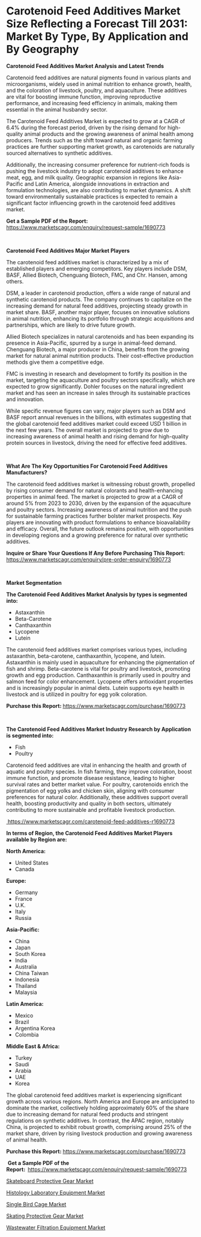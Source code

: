 <p><h1>Carotenoid Feed Additives Market Size Reflecting a Forecast Till 2031: Market By Type, By Application and By Geography</h1></p><p><strong>Carotenoid Feed Additives Market Analysis and Latest Trends</strong></p>
<p><p>Carotenoid feed additives are natural pigments found in various plants and microorganisms, widely used in animal nutrition to enhance growth, health, and the coloration of livestock, poultry, and aquaculture. These additives are vital for boosting immune function, improving reproductive performance, and increasing feed efficiency in animals, making them essential in the animal husbandry sector.</p><p>The Carotenoid Feed Additives Market is expected to grow at a CAGR of 6.4% during the forecast period, driven by the rising demand for high-quality animal products and the growing awareness of animal health among producers. Trends such as the shift toward natural and organic farming practices are further supporting market growth, as carotenoids are naturally sourced alternatives to synthetic additives. </p><p>Additionally, the increasing consumer preference for nutrient-rich foods is pushing the livestock industry to adopt carotenoid additives to enhance meat, egg, and milk quality. Geographic expansion in regions like Asia-Pacific and Latin America, alongside innovations in extraction and formulation technologies, are also contributing to market dynamics. A shift toward environmentally sustainable practices is expected to remain a significant factor influencing growth in the carotenoid feed additives market.</p></p>
<p><strong>Get a Sample PDF of the Report:&nbsp;</strong> <a href="https://www.marketscagr.com/enquiry/request-sample/1690773?utm_campaign=1436&utm_medium=2&utm_source=Github&utm_content=ia&utm_term=17102024&utm_id=carotenoid-feed-additives">https://www.marketscagr.com/enquiry/request-sample/1690773</a></p>
<p>&nbsp;</p>
<p><strong>Carotenoid Feed Additives Major Market Players</strong></p>
<p><p>The carotenoid feed additives market is characterized by a mix of established players and emerging competitors. Key players include DSM, BASF, Allied Biotech, Chenguang Biotech, FMC, and Chr. Hansen, among others. </p><p>DSM, a leader in carotenoid production, offers a wide range of natural and synthetic carotenoid products. The company continues to capitalize on the increasing demand for natural feed additives, projecting steady growth in market share. BASF, another major player, focuses on innovative solutions in animal nutrition, enhancing its portfolio through strategic acquisitions and partnerships, which are likely to drive future growth.</p><p>Allied Biotech specializes in natural carotenoids and has been expanding its presence in Asia-Pacific, spurred by a surge in animal-feed demand. Chenguang Biotech, a major producer in China, benefits from the growing market for natural animal nutrition products. Their cost-effective production methods give them a competitive edge.</p><p>FMC is investing in research and development to fortify its position in the market, targeting the aquaculture and poultry sectors specifically, which are expected to grow significantly. Dohler focuses on the natural ingredient market and has seen an increase in sales through its sustainable practices and innovation.</p><p>While specific revenue figures can vary, major players such as DSM and BASF report annual revenues in the billions, with estimates suggesting that the global carotenoid feed additives market could exceed USD 1 billion in the next few years. The overall market is projected to grow due to increasing awareness of animal health and rising demand for high-quality protein sources in livestock, driving the need for effective feed additives.</p></p>
<p>&nbsp;</p>
<p><strong>What Are The Key Opportunities For Carotenoid Feed Additives Manufacturers?</strong></p>
<p><p>The carotenoid feed additives market is witnessing robust growth, propelled by rising consumer demand for natural colorants and health-enhancing properties in animal feed. The market is projected to grow at a CAGR of around 5% from 2023 to 2030, driven by the expansion of the aquaculture and poultry sectors. Increasing awareness of animal nutrition and the push for sustainable farming practices further bolster market prospects. Key players are innovating with product formulations to enhance bioavailability and efficacy. Overall, the future outlook remains positive, with opportunities in developing regions and a growing preference for natural over synthetic additives.</p></p>
<p><strong>Inquire or Share Your Questions If Any Before Purchasing This Report:</strong> <a href="https://www.marketscagr.com/enquiry/pre-order-enquiry/1690773?utm_campaign=1436&utm_medium=2&utm_source=Github&utm_content=ia&utm_term=17102024&utm_id=carotenoid-feed-additives">https://www.marketscagr.com/enquiry/pre-order-enquiry/1690773</a></p>
<p>&nbsp;</p>
<p><strong>Market Segmentation</strong></p>
<p><strong>The Carotenoid Feed Additives Market Analysis by types is segmented into:</strong></p>
<p><ul><li>Astaxanthin</li><li>Beta-Carotene</li><li>Canthaxanthin</li><li>Lycopene</li><li>Lutein</li></ul></p>
<p><p>The carotenoid feed additives market comprises various types, including astaxanthin, beta-carotene, canthaxanthin, lycopene, and lutein. Astaxanthin is mainly used in aquaculture for enhancing the pigmentation of fish and shrimp. Beta-carotene is vital for poultry and livestock, promoting growth and egg production. Canthaxanthin is primarily used in poultry and salmon feed for color enhancement. Lycopene offers antioxidant properties and is increasingly popular in animal diets. Lutein supports eye health in livestock and is utilized in poultry for egg yolk coloration.</p></p>
<p><strong>Purchase this Report:&nbsp;</strong><a href="https://www.marketscagr.com/purchase/1690773?utm_campaign=1436&utm_medium=2&utm_source=Github&utm_content=ia&utm_term=17102024&utm_id=carotenoid-feed-additives">https://www.marketscagr.com/purchase/1690773</a></p>
<p>&nbsp;</p>
<p><strong>The Carotenoid Feed Additives Market Industry Research by Application is segmented into:</strong></p>
<p><ul><li>Fish</li><li>Poultry</li></ul></p>
<p><p>Carotenoid feed additives are vital in enhancing the health and growth of aquatic and poultry species. In fish farming, they improve coloration, boost immune function, and promote disease resistance, leading to higher survival rates and better market value. For poultry, carotenoids enrich the pigmentation of egg yolks and chicken skin, aligning with consumer preferences for natural color. Additionally, these additives support overall health, boosting productivity and quality in both sectors, ultimately contributing to more sustainable and profitable livestock production.</p></p>
<p><a href="https://www.marketscagr.com/carotenoid-feed-additives-r1690773?utm_campaign=1436&utm_medium=2&utm_source=Github&utm_content=ia&utm_term=17102024&utm_id=carotenoid-feed-additives">&nbsp;https://www.marketscagr.com/carotenoid-feed-additives-r1690773</a></p>
<p><strong>In terms of Region, the Carotenoid Feed Additives Market Players available by Region are:</strong></p>
<p>
    <p> <strong> North America: </strong>
        <ul>
            <li>United States</li>
            <li>Canada</li>
        </ul>
        </p> 
    <p> <strong> Europe: </strong>
        <ul>
            <li>Germany</li>
            <li>France</li>
            <li>U.K.</li>
            <li>Italy</li>
            <li>Russia</li>
        </ul>
        </p> 
    <p> <strong> Asia-Pacific: </strong>
        <ul>
            <li>China</li>
            <li>Japan</li>
            <li>South Korea</li>
            <li>India</li>
            <li>Australia</li>
            <li>China Taiwan</li>
            <li>Indonesia</li>
            <li>Thailand</li>
            <li>Malaysia</li>
        </ul>
        </p> 
    <p> <strong> Latin America: </strong>
        <ul>
            <li>Mexico</li>
            <li>Brazil</li>
            <li>Argentina Korea</li>
            <li>Colombia</li>
        </ul>
        </p> 
    <p> <strong> Middle East & Africa: </strong>
        <ul>
            <li>Turkey</li>
            <li>Saudi</li>
            <li>Arabia</li>
            <li>UAE</li>
            <li>Korea</li>
        </ul>
    </p>
    </p>
<p><p>The global carotenoid feed additives market is experiencing significant growth across various regions. North America and Europe are anticipated to dominate the market, collectively holding approximately 60% of the share due to increasing demand for natural feed products and stringent regulations on synthetic additives. In contrast, the APAC region, notably China, is projected to exhibit robust growth, comprising around 25% of the market share, driven by rising livestock production and growing awareness of animal health.</p></p>
<p><strong>Purchase this Report: </strong><a href="https://www.marketscagr.com/purchase/1690773?utm_campaign=1436&utm_medium=2&utm_source=Github&utm_content=ia&utm_term=17102024&utm_id=carotenoid-feed-additives">https://www.marketscagr.com/purchase/1690773</a></p>
<p>&nbsp;<strong>Get a Sample PDF of the Report:&nbsp;&nbsp;</strong><a href="https://www.marketscagr.com/enquiry/request-sample/1690773?utm_campaign=1436&utm_medium=2&utm_source=Github&utm_content=ia&utm_term=17102024&utm_id=carotenoid-feed-additives">https://www.marketscagr.com/enquiry/request-sample/1690773</a></p>
<p><strong></strong></p>
<p><p><a href="https://www.linkedin.com/pulse/skateboard-protective-gear-market-size-share-analysis-growth-pacae?utm_campaign=1436&utm_medium=2&utm_source=Github&utm_content=ia&utm_term=17102024&utm_id=carotenoid-feed-additives">Skateboard Protective Gear Market</a></p><p><a href="https://issuu.com/reportprime-2/docs/histology-laboratory-equipment-mark_6f1ed6ddfaa3c0?utm_campaign=1436&utm_medium=2&utm_source=Github&utm_content=ia&utm_term=17102024&utm_id=carotenoid-feed-additives">Histology Laboratory Equipment Market</a></p><p><a href="https://www.linkedin.com/pulse/global-single-bird-cage-market-trends-insights-growth-opportunities-wgche?utm_campaign=1436&utm_medium=2&utm_source=Github&utm_content=ia&utm_term=17102024&utm_id=carotenoid-feed-additives">Single Bird Cage Market</a></p><p><a href="https://www.linkedin.com/pulse/key-drivers-skating-protective-gear-market-trends-future-aitpe?utm_campaign=1436&utm_medium=2&utm_source=Github&utm_content=ia&utm_term=17102024&utm_id=carotenoid-feed-additives">Skating Protective Gear Market</a></p><p><a href="https://issuu.com/reportprime-2/docs/wastewater-filtration-equipment-mar_20d216138f547b?utm_campaign=1436&utm_medium=2&utm_source=Github&utm_content=ia&utm_term=17102024&utm_id=carotenoid-feed-additives">Wastewater Filtration Equipment Market</a></p></p>